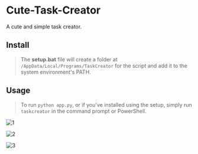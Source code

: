 # Cute-Task-Creator
A cute and simple task creator.

## Install
> The **setup.bat** file will create a folder at `/AppData/Local/Programs/TaskCreator` for the script and add it to the system environment's PATH.

## Usage
> To run `python app.py`, or if you've installed using the setup, simply run `taskcreator` in the command prompt or PowerShell.

![1](https://github.com/fffffffffffffffffff19/Cute-Task-Creator/assets/108289513/aeb826b8-78cf-4472-a388-362caa0148c4)

![2](https://github.com/fffffffffffffffffff19/Cute-Task-Creator/assets/108289513/90329467-a3f2-46c1-9b82-f3e3db251570)

![3](https://github.com/fffffffffffffffffff19/Cute-Task-Creator/assets/108289513/a5af9791-c4c2-4d52-9ca5-9454af4331a7)

